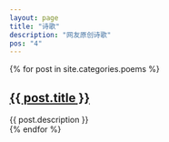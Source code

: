 ```yaml
---
layout: page
title: "诗歌"
description: "网友原创诗歌"
pos: "4"
---
```


<div class="tiles">
{% for post in site.categories.poems %} 
                <h2><a href="{{ post.url }}">{{ post.title }}</a></h2>
                <div class="title-desc">{{ post.description }}</div>
{% endfor %}
</div><!-- /.tiles -->
